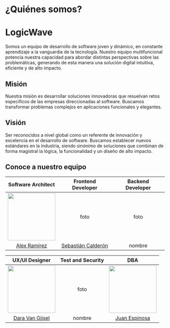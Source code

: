 # **¿Quiénes somos?**

# LogicWave

Somos un equipo de desarrollo de software joven y dinámico, en constante aprendizaje a la vanguardia de la tecnología. Nuestro equipo multifuncional potencia nuestra capacidad para abordar distintas perspectivas sobre las problemáticas, generando de esta manera una solución digital intuitiva, eficiente y de alto impacto. 

## Misión
Nuestra misión es desarrollar soluciones innovadoras que resuelvan retos específicos de las empresas direccionadas al software. Buscamos transformar problemas complejos en aplicaciones funcionales y elegantes.

## Visión
Ser reconocidos a nivel global como un referente de innovación y excelencia en el desarrollo de software. Buscamos establecer nuevos estándares en la industria, siendo sinónimo de soluciones que combinan de forma magistral la lógica, la funcionalidad y un diseño de alto impacto.

## Conoce a nuestro equipo

| Software Architect  | Frontend Developer|  Backend Developer |
|     :---:      |     :---:      |     :---:      |
|  <img src="https://github.com/user-attachments/assets/b3371101-ce8b-4489-b87b-2d16157cd30a" width="150"> | foto     |  foto    |
| [Alex Ramírez](https://github.com/ALISrj)     | [Sebastián Calderón](https://github.com/cbhas)       | nombre      | [Carlos Mejia](https://github.com/cdm18)

| UX/UI Designer |  Test and Security | DBA |
|     :---:      |     :---:      |     :---:      |
|  <img src="https://github.com/user-attachments/assets/0c15fd69-3fa7-4b35-b4c2-3cb212e6ad4b" width="150">  | foto     |  <img src="https://github.com/user-attachments/assets/c5ddc7d0-6334-4463-9ba9-7479d652c573" width="150">  |
|[Dara Van Gijsel](https://github.com/daravan1) | nombre       | [Juan Espinosa](https://github.com/juan975)      |
